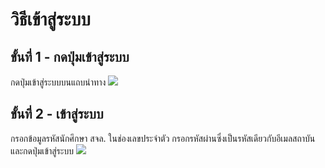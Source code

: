# วิธีเข้าสู่ระบบ

## ขั้นที่ 1 - กดปุ่มเข้าสู่ระบบ
กดปุ่มเข้าสู่ระบบบนแถบนำทาง
![](../../img/navigation-bar/simple.png)

## ขั้นที่ 2 - เข้าสู่ระบบ
กรอกข้อมูลรหัสนักศึกษา สจล. ในช่องเลขประจำตัว กรอกรหัสผ่านซึ่งเป็นรหัสเดียวกับอีเมลสถาบัน และกดปุ่มเข้าสู่ระบบ
![](../../img/Screen%20Shot%202018-04-19%20at%2009.07.15.png)
